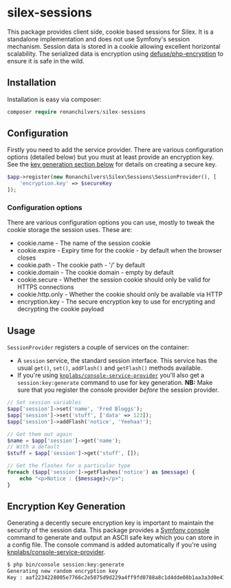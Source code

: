 # silex-sessions

This package provides client side, cookie based sessions for Silex. It is a standalone implementation and does not use Symfony's session mechanism. Session data is stored in a cookie allowing excellent horizontal scalability. The serialized data is encryption using [defuse/php-encryption](https://github.com/defuse/php-encryption) to ensure it is safe in the wild.

## Installation

Installation is easy via composer:

```php
composer require ronanchilvers/silex-sessions
```

## Configuration

Firstly you need to add the service provider. There are various configuration options (detailed below) but you must at least provide an encryption key. See the [key generation section below](#encryption-key-generation) for details on creating a secure key.

```php
$app->register(new Ronanchilvers\Silex\Sessions\SessionProvider(), [
    'encryption.key' => $secureKey
]);

```

### Configuration options

There are various configuration options you can use, mostly to tweak the cookie storage the session uses. These are:

 - cookie.name - The name of the session cookie
 - cookie.expire - Expiry time for the cookie - by default when the browser closes
 - cookie.path - The cookie path - '/' by default
 - cookie.domain - The cookie domain - empty by default
 - cookie.secure - Whether the session cookie should only be valid for HTTPS connections
 - cookie.http.only - Whether the cookie should only be available via HTTP
 - encryption.key - The secure encryption key to use for encrypting and decrypting the cookie payload

## Usage

```SessionProvider``` registers a couple of services on the container:

 - A ```session``` service, the standard session interface. This service has the usual ```get()```, ```set()```, ```addFlash()``` and ```getFlash()``` methods available.
 - If you're using [```knplabs/console-service-provider```](https://github.com/KnpLabs/ConsoleServiceProvider) you'll also get a ```session:key:generate``` command to use for key generation. **NB:** Make sure that you register the console provider *before* the session provider.

```php
// Set session variables
$app['session']->set('name', 'Fred Bloggs');
$app['session']->set('stuff', ['data' => 123]);
$app['session']->addFlash('notice', 'Yeehaa!');

// Get them out again
$name = $app['session']->get('name');
// With a default
$stuff = $app['session']->get('stuff', []);

// Get the flashes for a particular type
foreach ($app['session']->getFlashes('notice') as $message) {
    echo "<p>Notice : {$message}</p>";
}
```

## Encryption Key Generation

Generating a decently secure encryption key is important to maintain the security of the session data. This package provides a [Symfony console](https://github.com/symfony/console) command to generate and output an ASCII safe key which you can store in a config file. The console command is added automatically if you're using [knplabs/console-service-provider](https://github.com/KnpLabs/ConsoleServiceProvider).

```bash
$ php bin/console session:key:generate
Generating new random encryption key
Key : aaf2234228005e7766c2e5075d9d229a4ff9fd0788a8c1d4dde08b1aa3a3d0e413c7694174201e20989fcb9db8238a8b6bdb1277f3d0e413c766c2e5075d9d2197d4d5b
```
